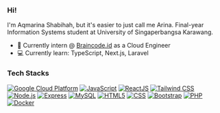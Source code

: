 ### Hi!
I'm Aqmarina Shabihah, but it's easier to just call me Arina. Final-year Information Systems student at University of Singaperbangsa Karawang.
- 💼 Currently intern @ [Braincode.id](https://braincore.id/) as a Cloud Engineer
- 💻 Currently learn: TypeScript, Next.js, Laravel

### Tech Stacks

[![Google Cloud Platform](https://img.shields.io/badge/google_cloud-4285F4?style=for-the-badge&logo=google-cloud&logoColor=white)](https://cloud.google.com/) 
[![JavaScript](https://img.shields.io/badge/javascript-F7DF1E?style=for-the-badge&logo=javascript&logoColor=black)](https://developer.mozilla.org/en-US/docs/Web/JavaScript) 
[![ReactJS](https://img.shields.io/badge/react-61DAFB?style=for-the-badge&logo=reactjs&logoColor=white)](https://reactjs.org/) 
[![Tailwind CSS](https://img.shields.io/badge/tailwindcss-38B2AC?style=for-the-badge&logo=tailwind-css&logoColor=white)](https://tailwindcss.com/) 
[![Node.js](https://img.shields.io/badge/node.js-43853D?style=for-the-badge&logo=node.js&logoColor=white)](https://nodejs.org/) 
[![Express](https://img.shields.io/badge/express-000000?style=for-the-badge&logo=express&logoColor=white)](https://expressjs.com/) 
[![MySQL](https://img.shields.io/badge/mysql-4479A1?style=for-the-badge&logo=mysql&logoColor=white)](https://www.mysql.com/) 
[![HTML5](https://img.shields.io/badge/html5-E34F26?style=for-the-badge&logo=html5&logoColor=white)](https://developer.mozilla.org/en-US/docs/Web/Guide/HTML/HTML5) 
[![CSS](https://img.shields.io/badge/css-1572B6?style=for-the-badge&logo=css3&logoColor=white)](https://developer.mozilla.org/en-US/docs/Web/CSS) 
[![Bootstrap](https://img.shields.io/badge/bootstrap-563D7C?style=for-the-badge&logo=bootstrap&logoColor=white)](https://getbootstrap.com/) 
[![PHP](https://img.shields.io/badge/php-777BB4?style=for-the-badge&logo=php&logoColor=white)](https://www.php.net/) 
[![Docker](https://img.shields.io/badge/docker-2496ED?style=for-the-badge&logo=docker&logoColor=white)](https://www.docker.com/)
